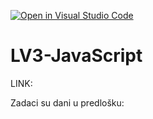 [![Open in Visual Studio Code](https://classroom.github.com/assets/open-in-vscode-2e0aaae1b6195c2367325f4f02e2d04e9abb55f0b24a779b69b11b9e10269abc.svg)](https://classroom.github.com/online_ide?assignment_repo_id=19347479&assignment_repo_type=AssignmentRepo)
# LV3-JavaScript

LINK:

Zadaci su dani u predlošku:
